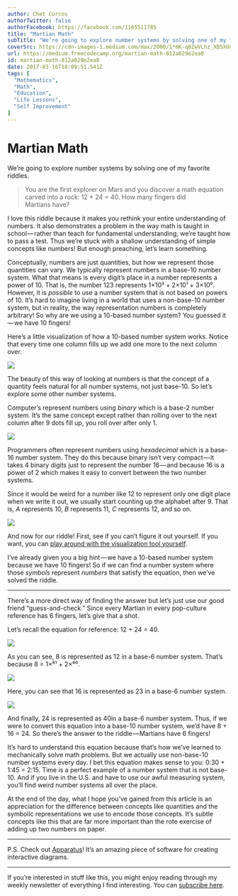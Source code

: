 ```yaml
---
author: Chet Corcos
authorTwitter: false
authorFacebook: https://facebook.com/1165511785
title: "Martian Math"
subTitle: "We’re going to explore number systems by solving one of my favorite riddles...."
coverSrc: https://cdn-images-1.medium.com/max/2000/1*mK-q8ZwVLhz_XB5XUuItow.png
url: https://medium.freecodecamp.org/martian-math-812a029e2ea0
id: martian-math-812a029e2ea0
date: 2017-03-16T18:09:51.541Z
tags: [
  "Mathematics",
  "Math",
  "Education",
  "Life Lessons",
  "Self Improvement"
]
---
```

# Martian Math

We’re going to explore number systems by solving one of my favorite riddles.

> You are the first explorer on Mars and you discover a math equation carved into a rock: 12 + 24 = 40\. How many fingers did Martians have?

I love this riddle because it makes you rethink your entire understanding of numbers. It also demonstrates a problem in the way math is taught in school — rather than teach for fundamental understanding, we’re taught how to pass a test. Thus we’re stuck with a shallow understanding of simple concepts like numbers! But enough preaching, let’s learn something.

Conceptually, numbers are just quantities, but how we represent those quantities can vary. We typically represent numbers in a base-10 number system. What that means is every digit’s place in a number represents a power of 10\. That is, the number 123 represents 1×10³ + 2×10¹ + 3×10⁰. However, it is _possible_ to use a number system that is not based on powers of 10\. It’s hard to imagine living in a world that uses a non-base-10 number system, but in reality, the way representation numbers is completely arbitrary! So why are we using a 10-based number system? You guessed it — we have 10 fingers!

Here’s a little visualization of how a 10-based number system works. Notice that every time one column fills up we add one more to the next column over.



![](https://cdn-images-1.medium.com/max/1600/1*MyXRgeu8oGDA_kJ9R-yLSg.gif)



The beauty of this way of looking at numbers is that the concept of a quantity feels natural for all number systems, not just base-10\. So let’s explore some other number systems.

Computer’s represent numbers using _binary_ which is a base-2 number system. It’s the same concept except rather than rolling over to the next column after 9 dots fill up, you roll over after only 1.



![](https://cdn-images-1.medium.com/max/1600/1*OR8ku4ebtlYlyxh3sgJLvA.gif)



Programmers often represent numbers using _hexadecimal_ which is a base-16 number system. They do this because binary isn’t very compact — it takes 4 binary digits just to represent the number 16 — and because 16 is a power of 2 which makes it easy to convert between the two number systems.

Since it would be weird for a number like 12 to represent only one digit place when we write it out, we usually start counting up the alphabet after 9\. That is, _A_ represents 10, _B_ represents 11, _C_ represents 12, and so on.



![](https://cdn-images-1.medium.com/max/1600/1*aGlD97JcPj193CI2esmjVg.gif)



And now for our riddle! First, see if you can’t figure it out yourself. If you want, you can [play around with the visualization tool yourself](http://aprt.us/editor/?load=https://gist.githubusercontent.com/ccorcos/5bae90fda25c82f924cd59c475608f30/raw/c39ecec1e3ccb2e79b7f6a8f665ab80f6962a8ff/Number%2520System.json&fullScreen=1).

I’ve already given you a big hint — we have a 10-based number system because we have 10 fingers! So if we can find a number system where those _symbols_ represent _numbers_ that satisfy the equation, then we’ve solved the riddle.











* * *







There’s a more direct way of finding the answer but let’s just use our good friend “guess-and-check.” Since every Martian in every pop-culture reference has 6 fingers, let’s give that a shot.

Let’s recall the equation for reference: 12 + 24 = 40.



![](https://cdn-images-1.medium.com/max/1600/1*tbWdNwUMHTfdajUyrizqUA.png)



As you can see, 8 is represented as 12 in a base-6 number system. That’s because 8 = 1×⁶¹ + 2×⁶⁰.



![](https://cdn-images-1.medium.com/max/1600/1*dqtV9KPCbgTN0VnwEk6mfw.png)



Here, you can see that 16 is represented as 23 in a base-6 number system.



![](https://cdn-images-1.medium.com/max/1600/1*102_HlBDtSUv7sfpn_8o6A.png)



And finally, 24 is represented as 40in a base-6 number system. Thus, if we were to convert this equation into a base-10 number system, we’d have 8 + 16 = 24\. So there’s the answer to the riddle — Martians have 6 fingers!

It’s hard to understand this equation because that’s how we’ve learned to mechanically solve math problems. But we actually use non-base-10 number systems every day. I bet this equation makes sense to you: 0:30 + 1:45 = 2:15\. Time is a perfect example of a number system that is not base-10\. And if you live in the U.S. and have to use our awful measuring system, you’ll find weird number systems all over the place.

At the end of the day, what I hope you’ve gained from this article is an appreciation for the difference between concepts like quantities and the symbolic representations we use to encode those concepts. It’s subtle concepts like this that are far more important than the rote exercise of adding up two numbers on paper.











* * *







P.S. Check out [Apparatus](http://aprt.us/)! It’s an amazing piece of software for creating interactive diagrams.











* * *







If you’re interested in stuff like this, you might enjoy reading through my weekly newsletter of everything I find interesting. You can [subscribe here](http://news.chetcorcos.com/).








